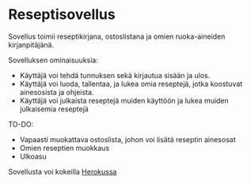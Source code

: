 # Reseptisovellus

Sovellus toimii reseptikirjana, ostoslistana ja omien ruoka-aineiden kirjanpitäjänä.

Sovelluksen ominaisuuksia:

* Käyttäjä voi tehdä tunnuksen sekä kirjautua sisään ja ulos.
* Käyttäjä voi luoda, tallentaa, ja lukea omia reseptejä, jotka koostuvat ainesosista ja ohjeista.
* Käyttäjä voi julkaista reseptejä muiden käyttöön ja lukea muiden julkaisemia reseptej́ä

TO-DO:

* Vapaasti muokattava ostoslista, johon voi lisätä reseptin ainesosat
* Omien reseptien muokkaus
* Ulkoasu

Sovellusta voi kokeilla [Herokussa](https://tsoha-recipes-app.herokuapp.com/)